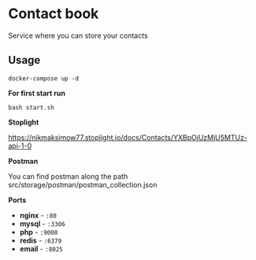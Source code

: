 # Contact book
Service where you can store your contacts

## Usage

`docker-compose up -d`

<b>For first start run</b>

`bash start.sh`

<b>Stoplight</b>

https://nikmaksimow77.stoplight.io/docs/Contacts/YXBpOjUzMjU5MTUz-api-1-0

<b>Postman</b>

You can find postman along the path src/storage/postman/postman_collection.json

<b>Ports</b>

- **nginx** - `:80`
- **mysql** - `:3306`
- **php** - `:9000`
- **redis** - `:6379`
- **email** - `:8025`